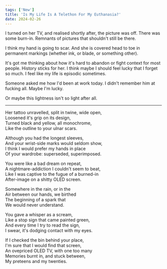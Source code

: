 ```yaml
---
tags: ['New']
title: 'Is My Life Is A Telethon For My Euthanasia?'
date: 2024-02-26
---
```


I turned on her TV, and realised shortly after, the picture was off. There was some burn-in. Remnants of pictures that shouldn't still be there.

I think my hand is going to scar. And she is covered head to toe in permanent markings (whether ink, or blade, or something other).

It's got me thinking about how it's hard to abandon or fight context for most people. History sticks for her. I think maybe I should feel lucky that I forget so much. I feel like my life is episodic sometimes.

Someone asked me how I'd been at work today. I didn't remember him at fucking all. Maybe I'm lucky.

Or maybe this lightness isn't so light after all.

---

Her tattoo unravelled, split in twine, wide open,  
Loosened it's grip on its design,  
Turned black and yellow, all monochrome,  
Like the outline to your ulnar scars.

Although you had the longest sleeves,  
And your wrist-side marks would seldom show,  
I think I would prefer my hands in place  
Of your wardrobe: superseded, superimposed.

You were like a bad dream on repeat,  
A nightmare-addiction I couldn't seem to beat,  
Like I was captive to the fugue of a burned-in  
After-image on a shitty OLED screen.

Somewhere in the rain, or in the  
Air between our hands, we birthed  
The beginning of a spark that  
We would never understand.

You gave a whisper as a scream,  
Like a stop sign that came painted green,  
And every time I try to read the sign,  
I swear, it's dodging contact with my eyes.

If I checked the bin behind your place,  
I'm sure that I would find that screen,  
An ovepriced OLED TV, with one too many  
Memories burnt in, and stuck between,  
My preteens and my twenties.  
